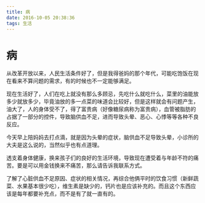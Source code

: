```yaml
---
title: 病
date: 2016-10-05 20:38:36
tags: 生活
---
```

# 病

从改革开放以来，人民生活条件好了，但是我得爸妈的那个年代，可能吃饱饭在现在看来不算问题的需求，有的时候也不一定能够满足。

现在生活好了，人们在吃上就没有那么多顾忌，先吃什么就吃什么，菜里的油能放多少就放多少，毕竟油放的多一点菜的味道会比较好，但是这样就会有问题产生，油大了，人的身体受不了，得了富贵病（好像糖尿病称为富贵病），血管被脂肪的占据了一部分的控件，导致脑供血不足，进而导致头晕、恶心、心悸等等各种不良反应。

今天早上陪妈妈去打点滴，就是因为头晕的症状，脑供血不足导致头晕，小诊所的大夫是这么说的，当然似乎也有点道理。

透支着身体健康，换来孩子们的良好的生活环境，导致现在遭受着与年龄不符的痛苦。要是可以用金钱换来不痛苦，那么请告诉我联系方式。

了解了心脏供血不足原因、症状的相关情况，再综合他俩平时的饮食习惯（新鲜蔬菜、水果基本很少吃），维生素是缺少的，钙片也是应该补充的。而且这个东西应该是每年都要补充点，而不是有了就一直有的。
